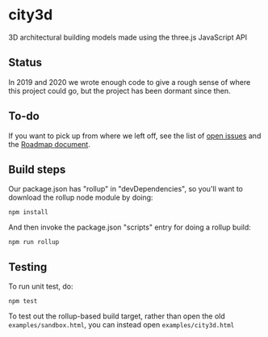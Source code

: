 # city3d
3D architectural building models made using the three.js JavaScript API

## Status
In 2019 and 2020 we wrote enough code to give a rough sense of where this project could go, but the project has been dormant since then.

## To-do
If you want to pick up from where we left off, see the list of [open issues](https://github.com/nicky-nym/city3d/issues) and the [Roadmap document](https://github.com/nicky-nym/city3d/blob/master/ROADMAP.md).

## Build steps
Our package.json has "rollup" in "devDependencies", so you'll want
to download the rollup node module by doing:
```
npm install
```
And then invoke the package.json "scripts" entry for doing a rollup build:
```
npm run rollup
```

## Testing
To run unit test, do:
```
npm test
```
To test out the rollup-based build target, rather than open the old
`examples/sandbox.html`, you can instead open `examples/city3d.html`

